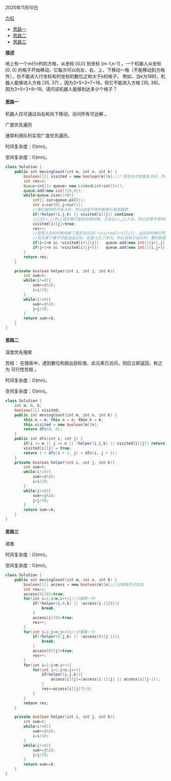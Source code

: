 2020年11月10日

[力扣](https://leetcode-cn.com/problems/ji-qi-ren-de-yun-dong-fan-wei-lcof/)

- [思路一](#思路一)
- [思路二](#思路二)
- [思路三](#思路三)

**描述**

地上有一个m行n列的方格，从坐标 [0,0] 到坐标 [m-1,n-1] 。一个机器人从坐标 [0, 0] 的格子开始移动，它每次可以向左、右、上、下移动一格（不能移动到方格外），也不能进入行坐标和列坐标的数位之和大于k的格子。
例如，当k为18时，机器人能够进入方格 [35, 37] ，因为3+5+3+7=18。但它不能进入方格 [35, 38]，因为3+5+3+8=19。请问该机器人能够到达多少个格子？

#### 思路一

机器人仅可通过向右和向下移动，访问所有可达解 。

广度优先遍历

通常利用队列实现广度优先遍历。

时间复杂度：O(mn)。

空间复杂度：O(mn)。

```java
class Solution {
    public int movingCount(int m, int n, int k) {
        boolean[][] visited = new boolean[m][n];//广度优先可能重复访问，所以需要标记是否访问过
        int res=0;
        Queue<int[]> queue= new LinkedList<int[]>();
        queue.add(new int[]{0,0}); 
        while(queue.size()>0){
            int[] cur=queue.poll();
            int i=cur[0],j=cur[1];
            //索引越界的不会入队，所以这里不用判断索引是否越界
            if(!helper(i,j,k) || visited[i][j]) continue;
            //当(i,j)的上或左格子能到达的时候，才会让(i,j)入队，所以这里不用判断上或左格子能否到达
            visited[i][j]=true;
            res++;
            //即使入队的时候判断了是否访问过(!visited[i+1][j])，出队的时候仍然要判断是否访问过。
            //因为某个格子可能没出过队，但是入队了多次。所以该格子出队时，要判断是否访问过。
            if(i+1<m && !visited[i+1][j])   queue.add(new int[]{i+1,j});
            if(j+1<n && !visited[i][j+1])   queue.add(new int[]{i,j+1});
        }
        return res;
    }

    private boolean helper(int i, int j, int k){
        int sum=0;
        while(i!=0){
            sum+=i%10;
            i=i/10;
        }
        while(j!=0){
            sum+=j%10;
            j=j/10;
        }
        return sum<=k;
    }
}
```

#### 思路二

深度优先搜索

剪枝： 在搜索中，遇到数位和超出目标值、此元素已访问，则应立即返回，称之为 可行性剪枝 。

时间复杂度：O(mn)。

空间复杂度：O(mn)。

```java
class Solution {
    int m, n, k;
    boolean[][] visited;
    public int movingCount(int m, int n, int k) {
        this.m = m; this.n = n; this.k = k;
        this.visited = new boolean[m][n];
        return dfs(0, 0);
    }
    public int dfs(int i, int j) {
        if(i >= m || j >= n || !helper(i,j,k) || visited[i][j]) return 0;
        visited[i][j] = true;
        return 1 + dfs(i + 1, j) + dfs(i, j + 1);
    }
    private boolean helper(int i, int j, int k){
        int sum=0;
        while(i!=0){
            sum+=i%10;
            i=i/10;
        }
        while(j!=0){
            sum+=j%10;
            j=j/10;
        }
        return sum<=k;
    }
}

```

#### 思路三

递推

时间复杂度：O(mn)。

空间复杂度：O(mn)。

```java
class Solution {
    public int movingCount(int m, int n, int k) {
        boolean[][] access = new boolean[m][n];//记录是否可到达
        int res=1;
        access[0][0]=true;
        for(int i=1;i<m;i++){//计算第一列
            if(!helper(i,0,k) || !access[i-1][0]){
                break;
            }
            access[i][0]=true;
            res++;
        }
        for(int j=1;j<n;j++){//计算第一行
            if(!helper(0,j,k) || !access[0][j-1]){
                break;
            }
            access[0][j]=true;
            res++;
        }
        for(int i=1;i<m;i++){
            for(int j=1;j<n;j++){
                if(helper(i,j,k)){
                    access[i][j]=(access[i-1][j] || access[i][j-1]);
                }
                res+=access[i][j]?1:0;
            }
        }
        return res;
    }

    private boolean helper(int i, int j, int k){
        int sum=0;
        while(i!=0){
            sum+=i%10;
            i=i/10;
        }
        while(j!=0){
            sum+=j%10;
            j=j/10;
        }
        return sum<=k;
    }
}
```
